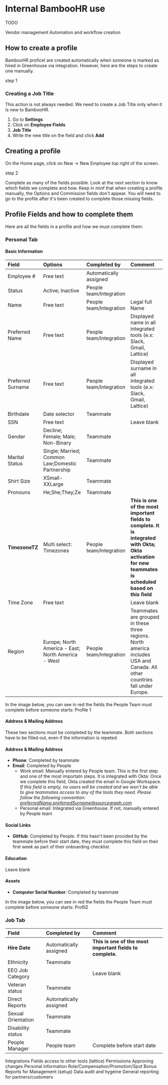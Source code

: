 # Internal BambooHR use

TODO

Vendor management
Automation and workflow creation

## How to create a profile

BambooHR proficel are created automatically when someone is marked as hired in Greenhouse via integration. However, here are the steps to create one manually.

step 1

### Creating a Job Title
This action is not always needed. We need to create a Job Title only when it is new to BambooHR. 

1. Go to **Settings**
2. Click on **Employee Fields**
3. **Job Title**
4. Write the new title on the field and click **Add**

## Creating a profile

On the Home page, click on New → New Employee top right of the screen.

step 2

Complete as many of the fields possible. Look at the next section to know which fields we complete and how. Keep in minf that when creating a profile manually, the Options and Commission fields don't appear. You will need to go to the profile after it's been created to complete those missing fields.

## Profile Fields and how to complete them
Here are all the fields in a profile and how we must complete them:

### Personal Tab

#### Basic Information
| **Field**                | **Options**              |**Completed by**          |**Comment**                                                                                                                                                                                                                                 |
| :---------------------------------- |:---------------------------------- | :---------------------------------- | :------------------------------------------------------------------------------------------------------------------------------------------------------------------------------------------------------------------------------------------------------------- |
|Employee #          |Free text                                         |Automatically assigned   |
|Status              |Active; Inactive                                  |People team/Integration  |
|Name                |Free text                                         |People team/Integration  |Legal full Name
|Preferred Name      |Free text                                         |People team/Integration  |Displayed name in all integrated tools (e.x: Slack, Gmail, Lattice)
|Preferred Surname   |Free text                                         |People team/Integration  |Displayed surname in all integrated tools (e.x: Slack, Gmail, Lattice)
|Birthdate           |Date selector                                     |Teammate                 |  
|SSN                 |Free text                                         |                         |Leave blank
|Gender              |Decline; Female; Male; Non-Binary                 |Teammate                 | 
|Marital Status      |Single; Married; Common Law;Domestic Partnership  |Teammate                 | 
|Shirt Size          |XSmall-XXLarge                                    |Teammate                 | 
|Pronouns            |He;She;They;Ze                                    |Teammate                 | 
|**TimezoneTZ**      |Multi select: Timezones                           |People team/Integration  |**This is one of the most important fields to complete. It is integrated with Okta; Okta activation for new teammates is scheduled based on this field**|
|Time Zone           |Free text                                         |                         |Leave blank
|Region              |Europe; North America - East; North America - West|People team/Integration  |Teammates are grouped in these three regions. North america includes USA and Canada. All other countries fall under Europe.|


In the image below, you can see in red the fields the People Team must complete before someone starts:
Profile 1

#### Address & Mailing Address

These two sections must be completed by the teammate. Both sections have to be filled out, even if the information is repeted.

#### Address & Mailing Address
- **Phone**: Completed by teammate
- **Email**: Completed by People 
  - Work email: Manually entered by People team. This is the first step and one of the most importatn steps. It is integrated with Okta: Once we complete this field, Okta created the email in Google Workspace. *If this field is empty, no users will be created and we won't be able to give teammates access to any of the tools they need. Please follow the following convention: preferredName.preferredSurname@sourcegraph.com*
  -  Personal email: Integrated via Greenhouse. If not, manually entered by People team

#### Social Links
- **GitHub**: Completed by People. If this hasn't been provided by the teammate before their start date, they must complete this field on their first week as part of their onboarding checklist.

#### Education
Leave blank

#### Assets
- **Computer Serial Number**: Completed by teammate


In the image below, you can see in red the fields the People Team must complete before someone starts:
Profil2

### Job Tab

| **Field**                |**Completed by**          |**Comment**                                                                                                                                                                                                                                 |
| :---------------------------------- | :---------------------------------- | :------------------------------------------------------------------------------------------------------------------------------------------------------------------------------------------------------------------------------------------------------------- |
|**Hire Date**       |Automatically assigned   |**This is one of the most important fields to complete.**|
|Ethnicity           |Teammate                 |
|EEO Job Category    |                         |Leave blank
|Veteran status      |Teammate                 |
|Direct Reports      |Automatically assigned   |
|Sexual Orientation  |Teammate                 |  
|Disability status   |Teammate                 |
|People Manager      |People team              |Complete before start date




Integrations
Fields access to other tools (lattice)
Permissions
Approving changes
Personal information
Role/Compensation/Promotion/Spot Bonus
Reports for Management (setup)
Data audit and hygeine
General reporting for partners/customers
